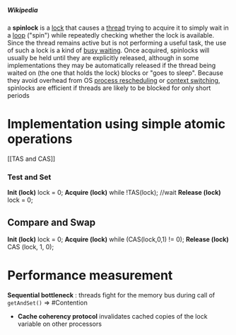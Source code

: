 ##### Wikipedia
a **spinlock** is a [lock](https://en.wikipedia.org/wiki/Lock_(computer_science) "Lock (computer science)") that causes a [thread](https://en.wikipedia.org/wiki/Thread_(computer_science) "Thread (computer science)") trying to acquire it to simply wait in a [loop](https://en.wikipedia.org/wiki/While_loop "While loop") ("spin") while repeatedly checking whether the lock is available. Since the thread remains active but is not performing a useful task, the use of such a lock is a kind of [busy waiting](https://en.wikipedia.org/wiki/Busy_waiting "Busy waiting"). Once acquired, spinlocks will usually be held until they are explicitly released, although in some implementations they may be automatically released if the thread being waited on (the one that holds the lock) blocks or "goes to sleep".
Because they avoid overhead from OS [process rescheduling](https://en.wikipedia.org/wiki/Scheduling_(computing) "Scheduling (computing)") or [context switching](https://en.wikipedia.org/wiki/Context_switch "Context switch"), spinlocks are efficient if threads are likely to be blocked for only short periods
# Implementation using simple atomic operations
[[TAS and CAS]]

### Test and Set 
**Init  (lock)**
lock = 0;
**Acquire (lock)**
while !TAS(lock); //wait
**Release (lock)**
lock = 0;

## Compare and Swap 
**Init (lock)**
lock = 0;
**Acquire (lock)**
while (CAS(lock,0,1) != 0);
**Release (lock)**
CAS (lock, 1, 0);

# Performance measurement 
**Sequential bottleneck** : threads fight for the memory bus during call of `getAndSet()` $\Rightarrow$ #Contention 
- **Cache coherency protocol** invalidates cached copies of the lock variable on other processors 